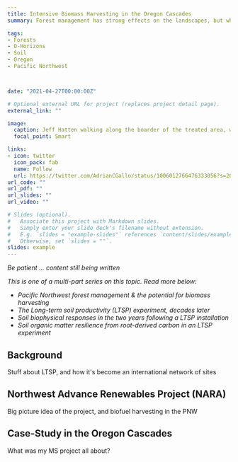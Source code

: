 ```yaml
---
title: Intensive Biomass Harvesting in the Oregon Cascades
summary: Forest management has strong effects on the landscapes, but what happens to soil carbon - and therefore site productivity - following intensive biomass harvesting?  

tags:
- Forests
- O-Horizons
- Soil
- Oregon
- Pacific Northwest



date: "2021-04-27T00:00:00Z"

# Optional external URL for project (replaces project detail page).
external_link: ""

image:
  caption: Jeff Hatten walking along the boarder of the treated area, weather station in the foreground 
  focal_point: Smart

links:
- icon: twitter
  icon_pack: fab
  name: Follow
  url: https://twitter.com/AdrianCGallo/status/1006012766476333056?s=20
url_code: ""
url_pdf: ""
url_slides: ""
url_video: ""

# Slides (optional).
#   Associate this project with Markdown slides.
#   Simply enter your slide deck's filename without extension.
#   E.g. `slides = "example-slides"` references `content/slides/example-slides.md`.
#   Otherwise, set `slides = ""`.
slides: example
---
```


_Be patient ... content still being written_

_This is one of a multi-part series on this topic. Read more below:_ 

- _Pacific Northwest forest management & the potential for biomass harvesting_
- _The Long-term soil productivity (LTSP) experiment, decades later_
- _Soil biophysical responses in the two years following a LTSP installation_
- _Soil organic matter resilience from root-derived carbon in an LTSP experiment_




## Background

Stuff about LTSP, and how it's become an international network of sites


## Northwest Advance Renewables Project (NARA)

Big picture idea of the project, and biofuel harvesting in the PNW


## Case-Study in the Oregon Cascades

What was my MS project all about? 

